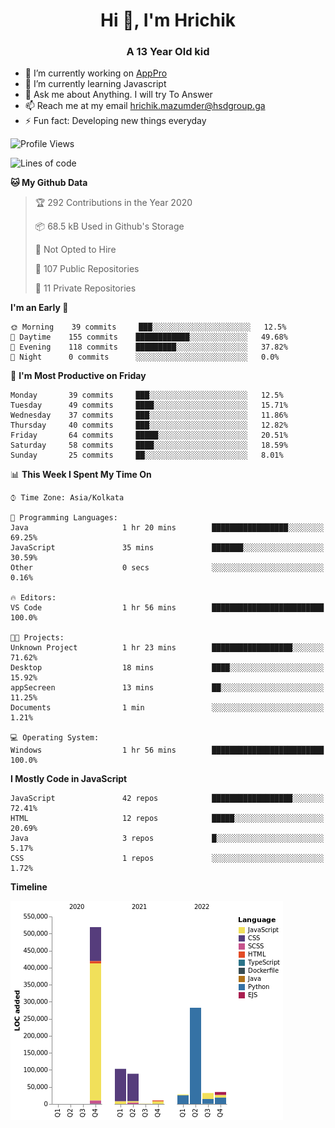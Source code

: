 <h1 align="center">Hi 👋, I'm Hrichik</h1>
<h3 align="center">A 13 Year Old kid</h3>


- 🔭 I’m currently working on [AppPro](https://apppro.in)
- 🌱 I’m currently learning Javascript
- 💬 Ask me about Anything. I will try To Answer
- 📫 Reach me at my email hrichik.mazumder@hsdgroup.ga
- ⚡ Fun fact: Developing new things everyday

<!--START_SECTION:waka-->
![Profile Views](http://img.shields.io/badge/Profile%20Views-32-blue)

![Lines of code](https://img.shields.io/badge/From%20Hello%20World%20I%27ve%20Written-4.7%20million%20lines%20of%20code-blue)

**🐱 My Github Data** 

> 🏆 292 Contributions in the Year 2020
 > 
> 📦 68.5 kB Used in Github's Storage 
 > 
> 🚫 Not Opted to Hire
 > 
> 📜 107 Public Repositories
 > 
> 🔑 11 Private Repositories 

**I'm an Early 🐤** 

```text
🌞 Morning    39 commits     ███░░░░░░░░░░░░░░░░░░░░░░   12.5% 
🌆 Daytime    155 commits    ████████████░░░░░░░░░░░░░   49.68% 
🌃 Evening    118 commits    █████████░░░░░░░░░░░░░░░░   37.82% 
🌙 Night      0 commits      ░░░░░░░░░░░░░░░░░░░░░░░░░   0.0%

```
📅 **I'm Most Productive on Friday** 

```text
Monday       39 commits     ███░░░░░░░░░░░░░░░░░░░░░░   12.5% 
Tuesday      49 commits     ████░░░░░░░░░░░░░░░░░░░░░   15.71% 
Wednesday    37 commits     ███░░░░░░░░░░░░░░░░░░░░░░   11.86% 
Thursday     40 commits     ███░░░░░░░░░░░░░░░░░░░░░░   12.82% 
Friday       64 commits     █████░░░░░░░░░░░░░░░░░░░░   20.51% 
Saturday     58 commits     ████░░░░░░░░░░░░░░░░░░░░░   18.59% 
Sunday       25 commits     ██░░░░░░░░░░░░░░░░░░░░░░░   8.01%

```


📊 **This Week I Spent My Time On** 

```text
⌚︎ Time Zone: Asia/Kolkata

💬 Programming Languages: 
Java                     1 hr 20 mins        █████████████████░░░░░░░░   69.25% 
JavaScript               35 mins             ███████░░░░░░░░░░░░░░░░░░   30.59% 
Other                    0 secs              ░░░░░░░░░░░░░░░░░░░░░░░░░   0.16%

🔥 Editors: 
VS Code                  1 hr 56 mins        █████████████████████████   100.0%

🐱‍💻 Projects: 
Unknown Project          1 hr 23 mins        ██████████████████░░░░░░░   71.62% 
Desktop                  18 mins             ████░░░░░░░░░░░░░░░░░░░░░   15.92% 
appSecreen               13 mins             ██░░░░░░░░░░░░░░░░░░░░░░░   11.25% 
Documents                1 min               ░░░░░░░░░░░░░░░░░░░░░░░░░   1.21%

💻 Operating System: 
Windows                  1 hr 56 mins        █████████████████████████   100.0%

```

**I Mostly Code in JavaScript** 

```text
JavaScript               42 repos            ██████████████████░░░░░░░   72.41% 
HTML                     12 repos            █████░░░░░░░░░░░░░░░░░░░░   20.69% 
Java                     3 repos             █░░░░░░░░░░░░░░░░░░░░░░░░   5.17% 
CSS                      1 repos             ░░░░░░░░░░░░░░░░░░░░░░░░░   1.72%

```


**Timeline**

![Chart not found](https://github.com/hrichiksite/hrichiksite/blob/master/charts/bar_graph.png) 


<!--END_SECTION:waka-->
